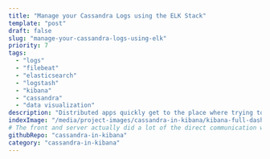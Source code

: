 ```yaml
---
title: "Manage your Cassandra Logs using the ELK Stack"
template: "post"
draft: false
slug: "manage-your-cassandra-logs-using-elk"
priority: 7
tags:
  - "logs"
  - "filebeat"
  - "elasticsearch"
  - "logstash"
  - "kibana"
  - "cassandra"
  - "data visualization"
description: "Distributed apps quickly get to the place where trying to debug using tail -f becomes untenable. However, ignoring your logs isn't an option. The ELK Stack (Elasticsearch, Logstash, and Kibana) is a go-to tool for managing your logs and making them help you rather than just taking up hard drive space. Unfortunately, it does not yet have out-of-the-box log processing or dashboards for Cassandra. Check out a way to extract meaningful information from your Cassandra logs here."
indexImage: "/media/project-images/cassandra-in-kibana/kibana-full-dashboard-for-cassandra-logs.png"
# The front and server actually did a lot of the direct communication with social media platforms using passport, but really it was stored on our end using our sails backend
githubRepo: "cassandra-in-kibana"
category: "cassandra-in-kibana"
---
```

